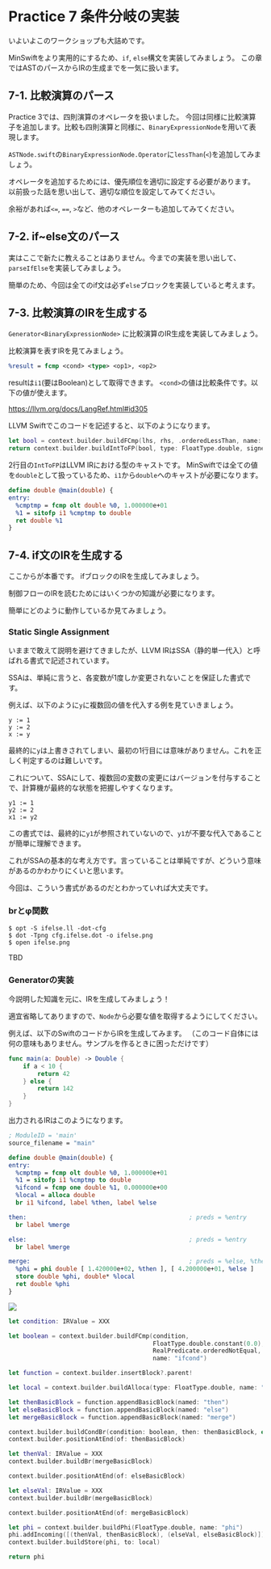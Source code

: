# Practice 7 条件分岐の実装

いよいよこのワークショップも大詰めです。

MinSwiftをより実用的にするため、`if`, `else`構文を実装してみましょう。
この章ではASTのパースからIRの生成までを一気に扱います。

## 7-1. 比較演算のパース

Practice 3では、四則演算のオペレータを扱いました。
今回は同様に比較演算子を追加します。比較も四則演算と同様に、`BinaryExpressionNode`を用いて表現します。


`ASTNode.swift`の`BinaryExpressionNode.Operator`に`lessThan`(`<`)を追加してみましょう。

オペレータを追加するためには、優先順位を適切に設定する必要があります。
以前扱った話を思い出して、適切な順位を設定してみてください。

余裕があれば`<=`, `==`, `>`など、他のオペレーターも追加してみてください。

## 7-2. if~else文のパース

実はここで新たに教えることはありません。今までの実装を思い出して、`parseIfElse`を実装してみましょう。

簡単のため、今回は全てのif文は必ず`else`ブロックを実装していると考えます。

## 7-3. 比較演算のIRを生成する

`Generator<BinaryExpressionNode>` に比較演算のIR生成を実装してみましょう。

比較演算を表すIRを見てみましょう。

```llvm
%result = fcmp <cond> <type> <op1>, <op2>
```

resultは`i1`(要はBoolean)として取得できます。
`<cond>`の値は比較条件です。以下の値が使えます。

https://llvm.org/docs/LangRef.html#id305


LLVM Swiftでこのコードを記述すると、以下のようになります。


```swift
let bool = context.builder.buildFCmp(lhs, rhs, .orderedLessThan, name: "cmptmp")
return context.builder.buildIntToFP(bool, type: FloatType.double, signed: true)
```

2行目の`IntToFP`はLLVM IRにおける型のキャストです。
MinSwiftでは全ての値を`double`として扱っているため、`i1`から`double`へのキャストが必要になります。

```llvm
define double @main(double) {
entry:
  %cmptmp = fcmp olt double %0, 1.000000e+01
  %1 = sitofp i1 %cmptmp to double
  ret double %1
}
```

## 7-4. if文のIRを生成する

ここからが本番です。 ifブロックのIRを生成してみましょう。

制御フローのIRを読むためにはいくつかの知識が必要になります。

簡単にどのように動作しているか見てみましょう。

### Static Single Assignment

いままで敢えて説明を避けてきましたが、LLVM IRはSSA（静的単一代入）と呼ばれる書式で記述されています。

SSAは、単純に言うと、各変数が1度しか変更されないことを保証した書式です。

例えば、以下のように`y`に複数回の値を代入する例を見ていきましょう。

```
y := 1
y := 2
x := y
```

最終的に`y`は上書きされてしまい、最初の1行目には意味がありません。これを正しく判定するのは難しいです。

これについて、SSAにして、複数回の変数の変更にはバージョンを付与することで、計算機が最終的な状態を把握しやすくなります。

```
y1 := 1
y2 := 2
x1 := y2
```

この書式では、最終的に`y1`が参照されていないので、`y1`が不要な代入であることが簡単に理解できます。

これがSSAの基本的な考え方です。言っていることは単純ですが、どういう意味があるのかわかりにくいと思います。

今回は、こういう書式があるのだとわかっていれば大丈夫です。

### brとφ関数

```console
$ opt -S ifelse.ll -dot-cfg
$ dot -Tpng cfg.ifelse.dot -o ifelse.png
$ open ifelse.png
```

TBD

### Generatorの実装

今説明した知識を元に、IRを生成してみましょう！

適宜省略してありますので、`Node`から必要な値を取得するようにしてください。

例えば、以下のSwiftのコードからIRを生成してみます。
（このコード自体には何の意味もありません。サンプルを作るときに困っただけです）


```swift
func main(a: Double) -> Double {
    if a < 10 {
        return 42
    } else {
        return 142
    }
}
```

出力されるIRはこのようになります。

```llvm
; ModuleID = 'main'
source_filename = "main"

define double @main(double) {
entry:
  %cmptmp = fcmp olt double %0, 1.000000e+01
  %1 = sitofp i1 %cmptmp to double
  %ifcond = fcmp one double %1, 0.000000e+00
  %local = alloca double
  br i1 %ifcond, label %then, label %else

then:                                             ; preds = %entry
  br label %merge

else:                                             ; preds = %entry
  br label %merge

merge:                                            ; preds = %else, %then
  %phi = phi double [ 1.420000e+02, %then ], [ 4.200000e+01, %else ]
  store double %phi, double* %local
  ret double %phi
}
```

![](ifelse.png)

```swift
let condition: IRValue = XXX

let boolean = context.builder.buildFCmp(condition,
                                        FloatType.double.constant(0.0),
                                        RealPredicate.orderedNotEqual,
                                        name: "ifcond")

let function = context.builder.insertBlock?.parent!

let local = context.builder.buildAlloca(type: FloatType.double, name: "local")

let thenBasicBlock = function.appendBasicBlock(named: "then")
let elseBasicBlock = function.appendBasicBlock(named: "else")
let mergeBasicBlock = function.appendBasicBlock(named: "merge")

context.builder.buildCondBr(condition: boolean, then: thenBasicBlock, else: elseBasicBlock)
context.builder.positionAtEnd(of: thenBasicBlock)

let thenVal: IRValue = XXX
context.builder.buildBr(mergeBasicBlock)

context.builder.positionAtEnd(of: elseBasicBlock)

let elseVal: IRValue = XXX
context.builder.buildBr(mergeBasicBlock)

context.builder.positionAtEnd(of: mergeBasicBlock)

let phi = context.builder.buildPhi(FloatType.double, name: "phi")
phi.addIncoming([(thenVal, thenBasicBlock), (elseVal, elseBasicBlock)])
context.builder.buildStore(phi, to: local)

return phi
```

